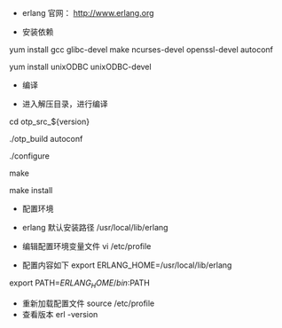 - erlang 官网：
http://www.erlang.org


- 安装依赖

yum install gcc glibc-devel make ncurses-devel openssl-devel autoconf

yum install unixODBC unixODBC-devel


- 编译

- 进入解压目录，进行编译

cd otp_src_${version}

./otp_build autoconf

./configure

make

make install



- 配置环境

- erlang 默认安装路径 /usr/local/lib/erlang
- 编辑配置环境变量文件 
vi /etc/profile
- 配置内容如下
export ERLANG_HOME=/usr/local/lib/erlang

export PATH=$ERLANG_HOME/bin:$PATH
- 重新加载配置文件
source /etc/profile
- 查看版本
erl -version
